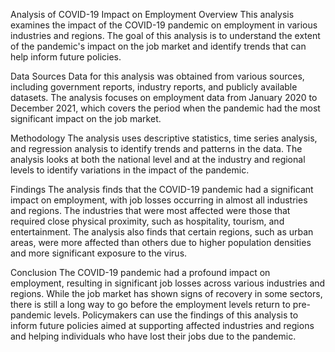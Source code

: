 Analysis of COVID-19 Impact on Employment
Overview
This analysis examines the impact of the COVID-19 pandemic on employment in various industries and regions. The goal of this analysis is to understand the extent of the pandemic's impact on the job market and identify trends that can help inform future policies.

Data Sources
Data for this analysis was obtained from various sources, including government reports, industry reports, and publicly available datasets. The analysis focuses on employment data from January 2020 to December 2021, which covers the period when the pandemic had the most significant impact on the job market.

Methodology
The analysis uses descriptive statistics, time series analysis, and regression analysis to identify trends and patterns in the data. The analysis looks at both the national level and at the industry and regional levels to identify variations in the impact of the pandemic.

Findings
The analysis finds that the COVID-19 pandemic had a significant impact on employment, with job losses occurring in almost all industries and regions. The industries that were most affected were those that required close physical proximity, such as hospitality, tourism, and entertainment. The analysis also finds that certain regions, such as urban areas, were more affected than others due to higher population densities and more significant exposure to the virus.

Conclusion
The COVID-19 pandemic had a profound impact on employment, resulting in significant job losses across various industries and regions. While the job market has shown signs of recovery in some sectors, there is still a long way to go before the employment levels return to pre-pandemic levels. Policymakers can use the findings of this analysis to inform future policies aimed at supporting affected industries and regions and helping individuals who have lost their jobs due to the pandemic.